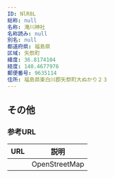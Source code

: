 ```yaml
---
ID: NlR8L
総称: null
名称: 滝川神社
名称読み: null
別名: null
都道府県: 福島県
区域: 矢祭町
緯度: 36.8174104
経度: 140.4677976
郵便番号: 9635114
住所: 福島県東白川郡矢祭町大ぬかり２３
---
```


## その他

### 参考URL

| URL | 説明          |
| --- | ------------- |
|     | OpenStreetMap |
